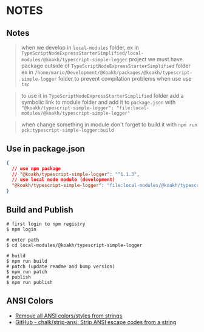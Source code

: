 # NOTES

## Notes

> when we develop in `local-modules` folder, ex in `TypeScriptNodeExpressStarterSimplified/local-modules/@koakh/typescript-simple-logger` project
we must have package outside of `TypeScriptNodeExpressStarterSimplified` folder ex in `/home/mario/Development/@Koakh/packages/@koakh/typescript-simple-logger` folder to prevent compilation problems when use use `tsc`

> to use it in `TypeScriptNodeExpressStarterSimplified` folder add a symbolic link to module folder and add it to `package.json` with `"@koakh/typescript-simple-logger": "file:local-modules/@koakh/typescript-simple-logger"`

> when change something in module don't forget to build it with `npm run pck:typescript-simple-logger:build`

## Use in package.json

```json
{
  // use npm package
  // "@koakh/typescript-simple-logger": "^1.1.3",
  // use local node module (development)
  "@koakh/typescript-simple-logger": "file:local-modules/@koakh/typescript-simple-logger",
}
```

## Build and Publish

```shell
# first login to npm registry
$ npm login

# enter path
$ cd local-modules/@koakh/typescript-simple-logger

# build
$ npm run build
# patch (update readme and bump version)
$ npm run patch
# publish
$ npm run publish
```

## ANSI Colors

- [Remove all ANSI colors/styles from strings](https://stackoverflow.com/questions/25245716/remove-all-ansi-colors-styles-from-strings/29497680)
- [GitHub - chalk/strip-ansi: Strip ANSI escape codes from a string](https://github.com/chalk/strip-ansi)

